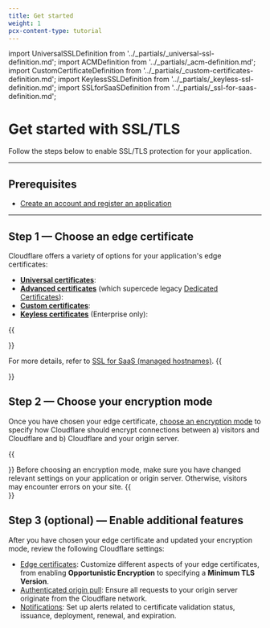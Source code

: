 ```yaml
---
title: Get started
weight: 1
pcx-content-type: tutorial
---
```


import UniversalSSLDefinition from '../_partials/_universal-ssl-definition.md';
import ACMDefinition from '../_partials/_acm-definition.md';
import CustomCertificateDefinition from '../_partials/_custom-certificates-definition.md';
import KeylessSSLDefinition from '../_partials/_keyless-ssl-definition.md';
import SSLforSaaSDefinition from '../_partials/_ssl-for-saas-definition.md';

# Get started with SSL/TLS

Follow the steps below to enable SSL/TLS protection for your application.

---

## Prerequisites

- [Create an account and register an application](https://support.cloudflare.com/hc/articles/360059655691)

---

## Step 1 — Choose an edge certificate

Cloudflare offers a variety of options for your application's edge certificates:

- [**Universal certificates**](/edge-certificates/universal-ssl): <UniversalSSLDefinition/>
- [**Advanced certificates**](/edge-certificates/advanced-certificate-manager) (which supercede legacy [Dedicated Certificates](https://support.cloudflare.com/hc/articles/228009108)): <ACMDefinition/>
- [**Custom certificates**](/edge-certificates/custom-certificates): <CustomCertificateDefinition/>
- [**Keyless certificates**](/keyless-ssl) (Enterprise only): <KeylessSSLDefinition/>

{{<Aside type="note" header="Note:">}}
<SSLforSaaSDefinition />

For more details, refer to [SSL for SaaS (managed hostnames)](/ssl-for-saas).
{{</Aside>}}

## Step 2 — Choose your encryption mode

Once you have chosen your edge certificate, [choose an encryption mode](/origin-configuration/ssl-modes) to specify how Cloudflare should encrypt connections between a) visitors and Cloudflare and b) Cloudflare and your origin server.

{{<Aside type="warning" header="Warning:">}}
Before choosing an encryption mode, make sure you have changed relevant settings on your application or origin server. Otherwise, visitors may encounter errors on your site.
{{</Aside>}}

## Step 3 (optional) — Enable additional features

After you have chosen your edge certificate and updated your encryption mode, review the following Cloudflare settings:

- [Edge certificates](/edge-certificates/additional-options): Customize different aspects of your edge certificates, from enabling **Opportunistic Encryption** to specifying a **Minimum TLS Version**.
- [Authenticated origin pull](/origin-configuration/authenticated-origin-pull): Ensure all requests to your origin server originate from the Cloudflare network.
- [Notifications](/notifications): Set up alerts related to certificate validation status, issuance, deployment, renewal, and expiration.
